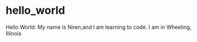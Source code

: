 # hello_world


Hello World:
My name is Niren,and I am learning to code.
I am in Wheeling, Illinois
